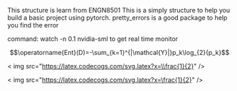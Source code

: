 
This structure is learn from ENGN8501
This is a simply structure to help you build a basic project using pytorch.
pretty_errors is a good package to help you find the error

command: watch -n 0.1 nvidia-sml to get real time monitor

$$\operatorname{Ent}(D)=-\sum_{k=1}^{|\mathcal{Y}|}p_k\log_{2}{p_k}$$

< img src="https://latex.codecogs.com/svg.latex?x=\\frac{1}{2}" />

< img src="https://latex.codecogs.com/svg.latex?x=\frac{1}{2}" />
